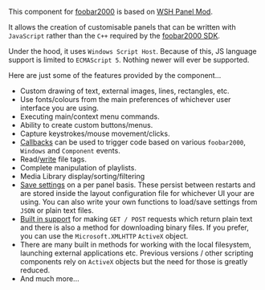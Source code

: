 This component for [foobar2000](https://www.foobar2000.org) is based on [WSH Panel Mod](https://code.google.com/archive/p/foo-wsh-panel-mod/).

It allows the creation of customisable panels that can be written with
`JavaScript` rather than the `C++` required by the [foobar2000 SDK](https://www.foobar2000.org/SDK).

Under the hood, it uses `Windows Script Host`. Because of this, JS language
support is limited to `ECMAScript 5`. Nothing newer will ever be supported.

Here are just some of the features provided by the component...

* Custom drawing of text, external images, lines, rectangles, etc.
* Use fonts/colours from the main preferences of whichever user interface you are using.
* Executing main/context menu commands.
* Ability to create custom buttons/menus.
* Capture keystrokes/mouse movement/clicks.
* [Callbacks](api/callbacks/index.md) can be used to trigger code based on various `foobar2000`, `Windows` and `Component` events.
* Read/[write](api/interfaces/IMetadbHandleList.md#updatefileinfofromjsonstr) file tags.
* Complete manipulation of playlists.
* Media Library display/sorting/filtering
* [Save settings](api/namespaces/window.md#windowgetpropertyname-default_value) on a per panel basis. These persist between restarts
and are stored inside the layout configuration file for whichever UI your are using. You can also write your own functions to
load/save settings from `JSON` or plain text files.
* [Built in support](api/namespaces/utils.md#utilshttprequestasyncwindow_id-type-url-user_agent_or_headers-body) for
making `GET / POST` requests which return plain text and there is also a method for downloading binary files. If you prefer, you
can use the `Microsoft.XMLHTTP` `ActiveX` object.
* There are many built in methods for working with the local filesystem, launching external applications etc. Previous
versions / other scripting components rely on `ActiveX` objects but the need for those is greatly reduced.
* And much more...
